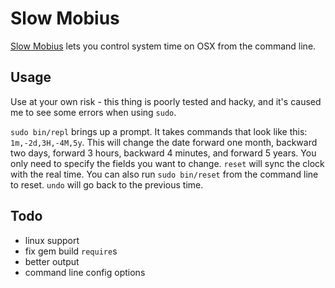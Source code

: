 # Slow Mobius

[Slow Mobius](https://www.youtube.com/watch?v=j-5wmWuJHMI) lets you control
system time on OSX from the command line.

## Usage

Use at your own risk - this thing is poorly tested and hacky, and it's caused me
to see some errors when using `sudo`.

`sudo bin/repl` brings up a prompt.  It takes commands that look like this:
`1m,-2d,3H,-4M,5y`.  This will change the date forward one month, backward two
days, forward 3 hours, backward 4 minutes, and forward 5 years.  You only need
to specify the fields you want to change.  `reset` will sync the clock with the
real time.  You can also run `sudo bin/reset` from the command line to
reset. `undo` will go back to the previous time.

## Todo
* linux support
* fix gem build `require`s
* better output
* command line config options
